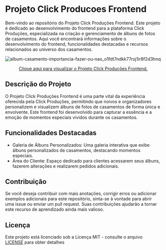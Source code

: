# Projeto Click Producoes Frontend
Bem-vindo ao repositório do Projeto Click Produções Frontend. Este projeto é dedicado ao desenvolvimento do frontend para a plataforma Click Produções, especializada na criação e gerenciamento de álbuns de fotos de casamentos. Aqui você encontrará informações sobre o desenvolvimento do frontend, funcionalidades destacadas e recursos relacionados ao universo dos casamentos.

![album-casamento-importancia-fazer-ou-nao_o1fdt7ndkk77roj1ir8f2d3hnq](https://github.com/WV-Wesley-Victor/Projeto-Click-Producoes-Frontend/assets/137107062/eae2baaf-81ef-4e08-9db0-e29fbcc2423b)
<p align="center">
  <a href="https://wv-wesley-victor.github.io/Projeto-Click-Producoes-Frontend/" target="_blank">Clique aqui para visualizar o Projeto Click Produções Frontend.</a>
</p>

## Descrição do Projeto
O Projeto Click Produções Frontend é uma parte vital da experiência oferecida pela Click Produções, permitindo que noivos e organizadores personalizem e visualizem álbuns de fotos de casamentos de forma única e envolvente. Este frontend foi desenvolvido para capturar a essência e a emoção de momentos especiais vividos durante os casamentos.

## Funcionalidades Destacadas
* Galeria de Álbuns Personalizados: Uma galeria interativa que exibe álbuns personalizados de casamentos, destacando momentos especiais.
* Área do Cliente: Espaço dedicado para clientes acessarem seus álbuns, fazerem alterações e realizarem pedidos adicionais.

## Contribuição
Se você deseja contribuir com mais anotações, corrigir erros ou adicionar exemplos adicionais para este repositório, sinta-se à vontade para abrir uma issue ou enviar um pull request. Suas contribuições ajudarão a tornar este recurso de aprendizado ainda mais valioso.

## Licença
Este projeto está licenciado sob a Licença MIT - consulte o arquivo [LICENSE](LICENSE)  para obter detalhes
